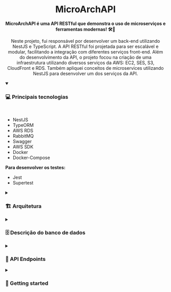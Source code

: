 <h1 align="center" style="font-weight: bold;">MicroArchAPI</h1>

<p align="center">
    <b>MicroArchAPI é uma API RESTful que demonstra o uso de microserviços e ferramentas modernas! 🛠️📡</b>
</p>
<p align="center">
Neste projeto, fui responsável por desenvolver um back-end utilizando NestJS e TypeScript. A API RESTful foi projetada para ser escalável e modular, facilitando a integração com diferentes serviços front-end. Além do desenvolvimento da API, o projeto focou na criação de uma infraestrutura utilizando diversos serviços da AWS: EC2, SES, S3, CloudFront e RDS. Também apliquei conceitos de microservices utilizando NestJS para desenvolver um dos serviços da API.
</p>

<details open>
  <summary><h3>💻 Principais tecnologias</h3></summary><br>

- NestJS
- TypeORM
- AWS RDS
- RabbitMQ
- Swagger
- AWS SDK
- Docker
- Docker-Compose

 <b> Para desenvolver os testes: </b>
 
- Jest
- Supertest
</details>


<details>
<summary><h3>🏗️ Arquitetura</h3></summary><br>
<img src="https://github.com/user-attachments/assets/3426b6c5-40c4-4268-aa42-6256f81033d3" alt="Architecture diagram">
    
<img src="https://github.com/user-attachments/assets/710171f7-66ab-4d4e-a36d-47e0e3919372" alt="EC2 Instance Logs">

<img src="https://github.com/user-attachments/assets/0ec70c47-ef85-4fcf-a6b7-cfcf2261562b" alt="RabbitMQ">
</details>

<details>
  <summary><h3>🗄️ Descrição do banco de dados</h3></summary><br>

  <img src="https://github.com/user-attachments/assets/b30dbe67-ec50-430d-94c2-c52fa3af323c" alt="Modelo database" width="600"/>

  Nesse modelo, temos as seguintes tabelas:
- `users`: Representa os usuários do sistema.
- `cats`: Representa os gatos, com um relacionamento `n:1` ("muitos para um") com a tabela `users`.
</details>

<details>
  <summary><h3>📍 API Endpoints</h3></summary><br>
Aqui estão os principais endpoints da API, descrevendo o que cada um faz e os detalhes relevantes.

| Rotas                     | Descrição                                           |
|---------------------------|-----------------------------------------------------|
| `GET /cats`              | Retorna todos os gatos cadastrados.         |
| `GET /cats/{id}`         | Retorna um gato específico pelo ID.           |
| `POST /cats`       | Cria um novo gato.            |
| `PUT /cats/{id}` | Atualiza um gato específico pelo ID. |
| `DELETE /cats/{id}` | Deleta um gato específico pelo ID. |
| `POST /cats/{catId}/users/{userId}` | Associa um usuário a um gato específico. |
| `POST /users`         | Cria uma novo usuário no sistema.             |
| `POST /auth/login`         | Realiza o login de um usuário e retorna um token JWT.|
| `POST /files/upload`         | Rota para upload de arquivos que armazena no AWS S3|


</details>



<details>
  <summary><h3>🚀 Getting started</h3></summary><br>
:construction: em construção ! :construction:
</details>


